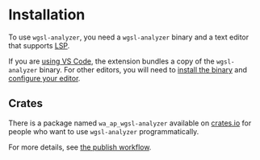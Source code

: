 # Installation

To use `wgsl-analyzer`, you need a `wgsl-analyzer` binary and a text editor that supports [LSP].

If you are [using VS Code](./vs_code.html), the extension bundles a copy of the `wgsl-analyzer` binary.
For other editors, you will need to [install the binary](./wgsl-analyzer_binary.html) and [configure your editor](./other_editors.html).

## Crates

There is a package named `wa_ap_wgsl-analyzer` available on [crates.io] for people who want to use `wgsl-analyzer` programmatically.

For more details, see [the publish workflow].

[LSP]: <https://microsoft.github.io/language-server-protocol>
[crates.io]: <https://crates.io/crates/wa_ap_wgsl-analyzer>
[the publish workflow]: <https://github.com/wgsl-analyzer/wgsl-analyzer/blob/main/.github/workflows/autopublish.yaml>
